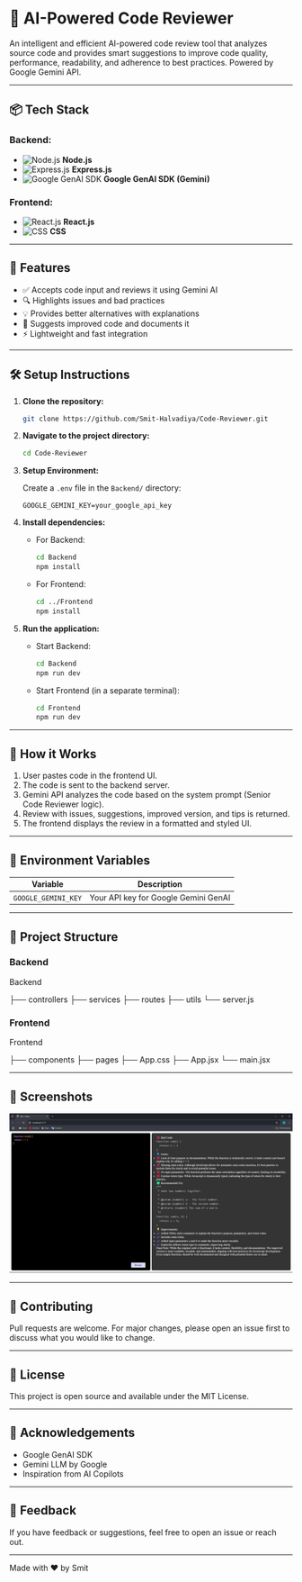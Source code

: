 # 🧠 AI-Powered Code Reviewer

An intelligent and efficient AI-powered code review tool that analyzes source code and provides smart suggestions to improve code quality, performance, readability, and adherence to best practices. Powered by Google Gemini API.

---

## 📦 Tech Stack

### Backend:

- ![Node.js](https://img.icons8.com/color/48/000000/nodejs.png) **Node.js**
- ![Express.js](https://img.icons8.com/color/48/000000/express.png) **Express.js**
- ![Google GenAI SDK](https://img.icons8.com/color/48/000000/google-logo.png) **Google GenAI SDK (Gemini)**

### Frontend:

- ![React.js](https://img.icons8.com/color/48/000000/react-native.png) **React.js**
- ![CSS](https://img.icons8.com/color/48/000000/css3.png) **CSS**

---

## 🚀 Features

- ✅ Accepts code input and reviews it using Gemini AI
- 🔍 Highlights issues and bad practices
- 💡 Provides better alternatives with explanations
- 📝 Suggests improved code and documents it
- ⚡ Lightweight and fast integration

---

## 🛠️ Setup Instructions

1. **Clone the repository:**
    ```bash
    git clone https://github.com/Smit-Halvadiya/Code-Reviewer.git
    ```

2. **Navigate to the project directory:**
    ```bash
    cd Code-Reviewer
    ```

3. **Setup Environment:**

   Create a `.env` file in the `Backend/` directory:
    ```env
    GOOGLE_GEMINI_KEY=your_google_api_key
    ```

4. **Install dependencies:**

   - For Backend:
     ```bash
     cd Backend
     npm install
     ```

   - For Frontend:
     ```bash
     cd ../Frontend
     npm install
     ```

5. **Run the application:**

   - Start Backend:
     ```bash
     cd Backend
     npm run dev
     ```

   - Start Frontend (in a separate terminal):
     ```bash
     cd Frontend
     npm run dev
     ```

---

## 🧠 How it Works

1. User pastes code in the frontend UI.
2. The code is sent to the backend server.
3. Gemini API analyzes the code based on the system prompt (Senior Code Reviewer logic).
4. Review with issues, suggestions, improved version, and tips is returned.
5. The frontend displays the review in a formatted and styled UI.

---

## 🔐 Environment Variables

| Variable            | Description                                  |
|---------------------|----------------------------------------------|
| `GOOGLE_GEMINI_KEY` | Your API key for Google Gemini GenAI         |

---

## 📁 Project Structure

### Backend
Backend

├── controllers
├── services
├── routes
├── utils
└── server.js

### Frontend
Frontend

├── components
├── pages
├── App.css
├── App.jsx
└── main.jsx



---

## 📸 Screenshots

![AI Code Reviewer Screenshot](./assets/codeReviewer.png)

---

## 🤝 Contributing

Pull requests are welcome. For major changes, please open an issue first to discuss what you would like to change.

---

## 📄 License

This project is open source and available under the MIT License.

---

## 🙏 Acknowledgements

- Google GenAI SDK
- Gemini LLM by Google
- Inspiration from AI Copilots

---

## 💬 Feedback

If you have feedback or suggestions, feel free to open an issue or reach out.

---

Made with ❤️ by Smit

